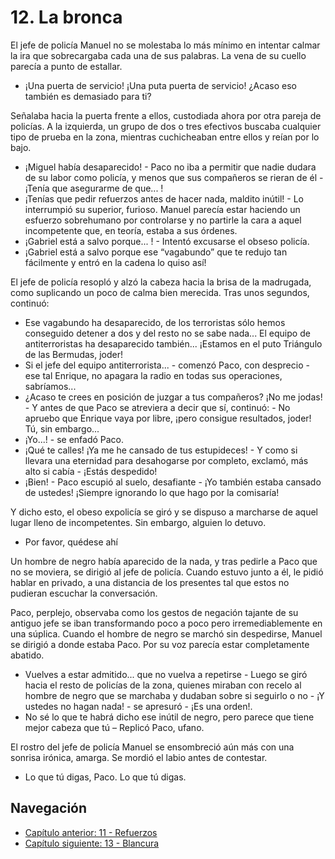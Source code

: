 # 12. La bronca

El jefe de policía Manuel no se molestaba lo más mínimo en intentar calmar la ira que sobrecargaba cada una de sus palabras. La vena de su cuello parecía a punto de estallar.

- ¡Una puerta de servicio! ¡Una puta puerta de servicio! ¿Acaso eso también es demasiado para ti? 

Señalaba hacia la puerta frente a ellos, custodiada ahora por otra pareja de policías. A la izquierda, un grupo de dos o tres efectivos buscaba cualquier tipo de prueba en la zona, mientras cuchicheaban entre ellos y reían por lo bajo.

- ¡Miguel había desaparecido! - Paco no iba a permitir que nadie dudara de su labor como policía, y menos que sus compañeros se rieran de él - ¡Tenía que asegurarme de que... !
- ¡Tenías que pedir refuerzos antes de hacer nada, maldito inútil! - Lo interrumpió su superior, furioso. Manuel parecía estar haciendo un esfuerzo sobrehumano por controlarse y no partirle la cara a aquel incompetente que, en teoría, estaba a sus órdenes.
- ¡Gabriel está a salvo porque... ! - Intentó excusarse el obseso policía.
- ¡Gabriel está a salvo porque ese “vagabundo” que te redujo tan fácilmente y entró en la cadena lo quiso así! 

El jefe de policía resopló y alzó la cabeza hacia la brisa de la madrugada, como suplicando un poco de calma bien merecida. Tras unos segundos, continuó:

- Ese vagabundo ha desaparecido, de los terroristas sólo hemos conseguido detener a dos y del resto no se sabe nada... El equipo de antiterroristas ha desaparecido también... ¡Estamos en el puto Triángulo de las Bermudas, joder!
- Si el jefe del equipo antiterrorista... - comenzó Paco, con desprecio - ese tal Enrique, no apagara la radio en todas sus operaciones, sabríamos...
- ¿Acaso te crees en posición de juzgar a tus compañeros? ¡No me jodas! - Y antes de que Paco se atreviera a decir que sí, continuó: - No apruebo que Enrique vaya por libre, ¡pero consigue resultados, joder! Tú, sin embargo...
- ¡Yo...! - se enfadó Paco.
- ¡Qué te calles! ¡Ya me he cansado de tus estupideces! - Y como si llevara una eternidad para  desahogarse por completo, exclamó, más alto si cabía - ¡Estás despedido!
- ¡Bien! - Paco escupió al suelo, desafiante - ¡Yo también estaba cansado de ustedes! ¡Siempre ignorando lo que hago por la comisaría!

Y dicho esto, el obeso expolicía se giró y se dispuso a marcharse de aquel lugar lleno de incompetentes. Sin embargo, alguien lo detuvo.

- Por favor, quédese ahí

Un hombre de negro había aparecido de la nada, y tras pedirle a Paco que no se moviera, se dirigió al jefe de policía. Cuando estuvo junto a él,  le pidió hablar en privado, a una distancia de los presentes tal que estos no pudieran escuchar la conversación.

Paco, perplejo, observaba como los gestos de negación tajante de su antiguo jefe se iban transformando poco a poco pero irremediablemente en una súplica. Cuando el hombre de negro se marchó sin despedirse, Manuel se dirigió a donde estaba Paco. Por su voz parecía estar completamente abatido.

- Vuelves a estar admitido... que no vuelva a repetirse - Luego se giró hacia el resto de policías de la zona, quienes miraban con recelo al hombre de negro que se marchaba y dudaban sobre si seguirlo o no - ¡Y ustedes no hagan nada! - se apresuró - ¡Es una orden!.
- No sé lo que te habrá dicho ese inútil de negro, pero parece que tiene mejor cabeza que tú – Replicó Paco, ufano.

El rostro del jefe de policía Manuel se ensombreció aún más con una sonrisa irónica, amarga. Se mordió el labio antes de contestar.

- Lo que tú digas, Paco. Lo que tú digas.


## Navegación

- [Capítulo anterior: 11 - Refuerzos](c11_refuerzos.md)
- [Capítulo siguiente: 13 - Blancura](c13_blancura.md)
